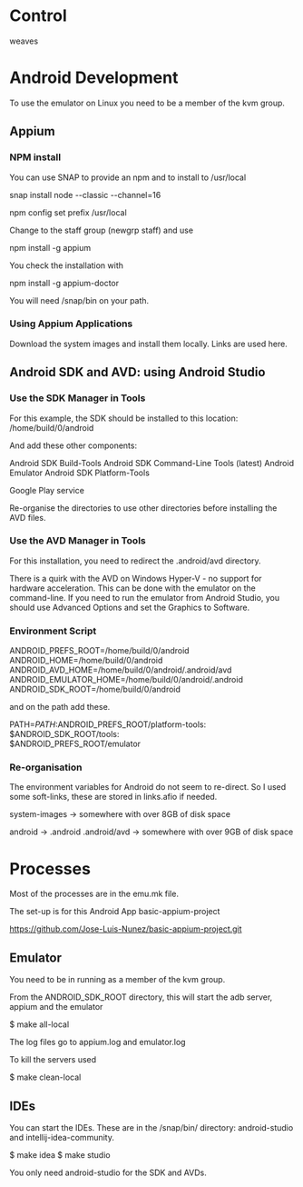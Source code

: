 # Control #

weaves

# Android Development #

To use the emulator on Linux you need to be a member of the kvm group.

## Appium

### NPM install 

You can use SNAP to provide an npm and to install to /usr/local

 snap install node --classic --channel=16

 npm config set prefix /usr/local

Change to the staff group (newgrp staff) and use 

 npm install -g appium
 
You check the installation with 

 npm install -g appium-doctor
 
You will need /snap/bin on your path.

### Using Appium Applications

Download the system images and install them locally.
Links are used here.

## Android SDK and AVD: using Android Studio ##

### Use the SDK Manager in Tools

For this example, the SDK should be installed to this location: /home/build/0/android

And add these other components:

 Android SDK Build-Tools
 Android SDK Command-Line Tools (latest)
 Android Emulator
 Android SDK Platform-Tools
 
 Google Play service
 
Re-organise the directories to use other directories before installing the AVD
files.

### Use the AVD Manager in Tools

For this installation, you need to redirect the .android/avd directory.

There is a quirk with the AVD on Windows Hyper-V - no support for hardware acceleration.
This can be done with the emulator on the command-line. If you need to run the emulator from
Android Studio, you should use Advanced Options and set the Graphics to Software.

### Environment Script

   ANDROID_PREFS_ROOT=/home/build/0/android 
   ANDROID_HOME=/home/build/0/android
   ANDROID_AVD_HOME=/home/build/0/android/.android/avd
   ANDROID_EMULATOR_HOME=/home/build/0/android/.android
   ANDROID_SDK_ROOT=/home/build/0/android

and on the path add these.

PATH=$PATH:$ANDROID_PREFS_ROOT/platform-tools:\
$ANDROID_SDK_ROOT/tools:\
$ANDROID_PREFS_ROOT/emulator

### Re-organisation

The environment variables for Android do not seem to re-direct.
So I used some soft-links, these are stored in links.afio if needed.

system-images -> somewhere with over 8GB of disk space

android -> .android
.android/avd -> somewhere with over 9GB of disk space

# Processes #

Most of the processes are in the emu.mk file.

The set-up is for this Android App basic-appium-project

 https://github.com/Jose-Luis-Nunez/basic-appium-project.git

## Emulator

You need to be in running as a member of the kvm group.

From the ANDROID_SDK_ROOT directory, this will start the adb server, appium and 
the emulator

 $ make all-local
 
The log files go to appium.log and emulator.log

To kill the servers used
 
 $ make clean-local

## IDEs

You can start the IDEs. These are in the /snap/bin/ directory: android-studio and 
intellij-idea-community. 

 $ make idea
 $ make studio

You only need android-studio for the SDK and AVDs.

